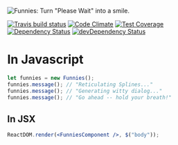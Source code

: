 ![Funnies: Turn "Please Wait" into a smile.](https://cdn.rawgit.com/1egoman/funnies/master/assets/funnies.svg)

[![Travis build status](http://img.shields.io/travis/1egoman/funnies.svg?style=flat)](https://travis-ci.org/1egoman/funnies)
[![Code Climate](https://codeclimate.com/github/1egoman/funnies/badges/gpa.svg)](https://codeclimate.com/github/1egoman/funnies)
[![Test Coverage](https://codeclimate.com/github/1egoman/funnies/badges/coverage.svg)](https://codeclimate.com/github/1egoman/funnies)
[![Dependency Status](https://david-dm.org/1egoman/funnies.svg)](https://david-dm.org/1egoman/funnies)
[![devDependency Status](https://david-dm.org/1egoman/funnies/dev-status.svg)](https://david-dm.org/1egoman/funnies#info=devDependencies)

# In Javascript
```javascript
let funnies = new Funnies();
funnies.message(); // "Reticulating Splines..."
funnies.message(); // "Generating witty dialog..."
funnies.message(); // "Go ahead -- hold your breath!"
```

## In JSX
```jsx
ReactDOM.render(<FunniesComponent />, $("body"));
```
